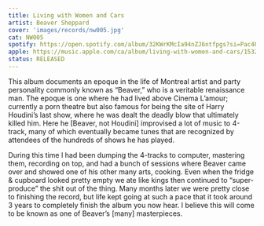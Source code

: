 ```yaml
---
title: Living with Women and Cars
artist: Beaver Sheppard
cover: 'images/records/nw005.jpg'
cat: NW005
spotify: https://open.spotify.com/album/32KWrKMcIa94nZJ6ntfpgs?si=Pac4P4DETymz7DbTnkdTUQ
apple: https://music.apple.com/ca/album/living-with-women-and-cars/1532997733
status: RELEASED
---
```


This album documents an epoque in the life of Montreal artist and party personality commonly known as “Beaver,” who is a veritable renaissance man. The epoque is one where he had lived above Cinema L’amour; currently a porn theatre but also famous for being the site of Harry Houdini’s last show, where he was dealt the deadly blow that ultimately killed him. Here he [Beaver, not Houdini] improvised a lot of music to 4-track, many of which eventually became tunes that are recognized by attendees of the hundreds of shows he has played.

During this time I had been dumping the 4-tracks to computer, mastering them, recording on top, and had a bunch of sessions where Beaver came over and showed one of his other many arts, cooking. Even when the fridge & cupboard looked pretty empty we ate like kings then continued to “super-produce” the shit out of the thing. Many months later we were pretty close to finishing the record, but life kept going at such a pace that it took around 3 years to completely finish the album you now hear. I believe this will come to be known as one of Beaver’s [many] masterpieces.
